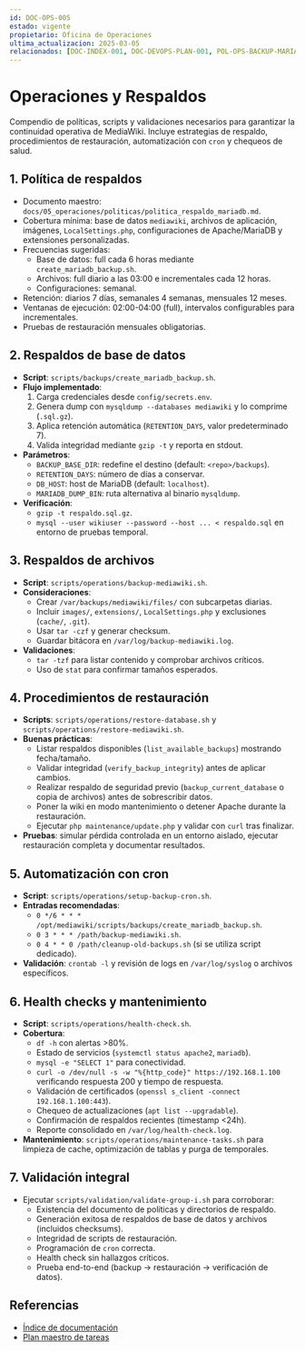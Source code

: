 ```yaml
---
id: DOC-OPS-005
estado: vigente
propietario: Oficina de Operaciones
ultima_actualizacion: 2025-03-05
relacionados: [DOC-INDEX-001, DOC-DEVOPS-PLAN-001, POL-OPS-BACKUP-MARIADB]
---
```

# Operaciones y Respaldos

Compendio de políticas, scripts y validaciones necesarios para garantizar la
continuidad operativa de MediaWiki. Incluye estrategias de respaldo,
procedimientos de restauración, automatización con `cron` y chequeos de salud.

## 1. Política de respaldos

- Documento maestro: `docs/05_operaciones/politicas/politica_respaldo_mariadb.md`.
- Cobertura mínima: base de datos `mediawiki`, archivos de aplicación, imágenes,
  `LocalSettings.php`, configuraciones de Apache/MariaDB y extensiones
  personalizadas.
- Frecuencias sugeridas:
  - Base de datos: full cada 6 horas mediante `create_mariadb_backup.sh`.
  - Archivos: full diario a las 03:00 e incrementales cada 12 horas.
  - Configuraciones: semanal.
- Retención: diarios 7 días, semanales 4 semanas, mensuales 12 meses.
- Ventanas de ejecución: 02:00-04:00 (full), intervalos configurables para
  incrementales.
- Pruebas de restauración mensuales obligatorias.

## 2. Respaldos de base de datos

- **Script**: `scripts/backups/create_mariadb_backup.sh`.
- **Flujo implementado**:
  1. Carga credenciales desde `config/secrets.env`.
  2. Genera dump con `mysqldump --databases mediawiki` y lo comprime (`.sql.gz`).
  3. Aplica retención automática (`RETENTION_DAYS`, valor predeterminado 7).
  4. Valida integridad mediante `gzip -t` y reporta en stdout.
- **Parámetros**:
  - `BACKUP_BASE_DIR`: redefine el destino (default: `<repo>/backups`).
  - `RETENTION_DAYS`: número de días a conservar.
  - `DB_HOST`: host de MariaDB (default: `localhost`).
  - `MARIADB_DUMP_BIN`: ruta alternativa al binario `mysqldump`.
- **Verificación**:
  - `gzip -t respaldo.sql.gz`.
  - `mysql --user wikiuser --password --host ... < respaldo.sql` en entorno de
    pruebas temporal.

## 3. Respaldos de archivos

- **Script**: `scripts/operations/backup-mediawiki.sh`.
- **Consideraciones**:
  - Crear `/var/backups/mediawiki/files/` con subcarpetas diarias.
  - Incluir `images/`, `extensions/`, `LocalSettings.php` y exclusiones (`cache/`, `.git`).
  - Usar `tar -czf` y generar checksum.
  - Guardar bitácora en `/var/log/backup-mediawiki.log`.
- **Validaciones**:
  - `tar -tzf` para listar contenido y comprobar archivos críticos.
  - Uso de `stat` para confirmar tamaños esperados.

## 4. Procedimientos de restauración

- **Scripts**: `scripts/operations/restore-database.sh` y
  `scripts/operations/restore-mediawiki.sh`.
- **Buenas prácticas**:
  - Listar respaldos disponibles (`list_available_backups`) mostrando fecha/tamaño.
  - Validar integridad (`verify_backup_integrity`) antes de aplicar cambios.
  - Realizar respaldo de seguridad previo (`backup_current_database` o copia de
    archivos) antes de sobrescribir datos.
  - Poner la wiki en modo mantenimiento o detener Apache durante la restauración.
  - Ejecutar `php maintenance/update.php` y validar con `curl` tras finalizar.
- **Pruebas**: simular pérdida controlada en un entorno aislado, ejecutar
  restauración completa y documentar resultados.

## 5. Automatización con cron

- **Script**: `scripts/operations/setup-backup-cron.sh`.
- **Entradas recomendadas**:
  - `0 */6 * * * /opt/mediawiki/scripts/backups/create_mariadb_backup.sh`.
  - `0 3 * * * /path/backup-mediawiki.sh`.
  - `0 4 * * 0 /path/cleanup-old-backups.sh` (si se utiliza script dedicado).
- **Validación**: `crontab -l` y revisión de logs en `/var/log/syslog` o
  archivos específicos.

## 6. Health checks y mantenimiento

- **Script**: `scripts/operations/health-check.sh`.
- **Cobertura**:
  - `df -h` con alertas >80%.
  - Estado de servicios (`systemctl status apache2`, `mariadb`).
  - `mysql -e "SELECT 1"` para conectividad.
  - `curl -o /dev/null -s -w "%{http_code}" https://192.168.1.100` verificando
    respuesta 200 y tiempo de respuesta.
  - Validación de certificados (`openssl s_client -connect 192.168.1.100:443`).
  - Chequeo de actualizaciones (`apt list --upgradable`).
  - Confirmación de respaldos recientes (timestamp <24h).
  - Reporte consolidado en `/var/log/health-check.log`.
- **Mantenimiento**: `scripts/operations/maintenance-tasks.sh` para limpieza de
  cache, optimización de tablas y purga de temporales.

## 7. Validación integral

- Ejecutar `scripts/validation/validate-group-i.sh` para corroborar:
  - Existencia del documento de políticas y directorios de respaldo.
  - Generación exitosa de respaldos de base de datos y archivos (incluidos
    checksums).
  - Integridad de scripts de restauración.
  - Programación de `cron` correcta.
  - Health check sin hallazgos críticos.
  - Prueba end-to-end (backup -> restauración -> verificación de datos).

## Referencias

- [Índice de documentación](../../README.md)
- [Plan maestro de tareas](../../07_devops/plan_tareas_mediawiki.md)
